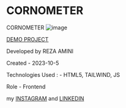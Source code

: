# CORNOMETER
CORNOMETER
![image](https://github.com/rezaaminiweb/CORNOMETER/assets/140278906/69fa92e8-0e9a-4558-b621-bc748fd5e438)


<a href="https://rezaaminiweb.github.io/CORNOMETER">DEMO PROJECT</a>

Developed by REZA AMINI

Created - 2023-10-5

Technologies Used : - HTML5, TAILWIND, JS

Role - Frontend

my <a href="https://instagram.com/reza_web_design?igshid=NGVhN2U2NjQ0Yg==">INSTAGRAM</a> and <a href="https://www.linkedin.com/in/reza-amini-273386272?utm_source=share&utm_campaign=share_via&utm_content=profile&utm_medium=ios_app">LINKEDIN</a>
